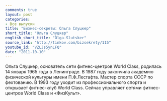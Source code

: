 ```yaml
---
comments: true
layout: post
categories:
- Все выпуски
title: "Бизнес-секреты: Ольга Слуцкер"
short_title: "Ольга Слуцкер"
english_short_title: "Olga-Slutsker"
source_link: "http://tinkov.com/bizsekrety/115"
youtube_id: "VZLJs5ynLFQ"
date: "2011-10-10"
---
```

Ольга Слуцкер, основатель сети фитнес-центров World Class, родилась 14 января 1965 года в Ленинграде. В 1987 году закончила академию физической культуры имени П.Ф.Лесгафта. Мастер спорта СССР по фехтованию. В 1993 году уходит из профессионального спорта и открывает фитнес-клуб World Class. Сейчас управляет сетями фитнес-центров World Class и «ФизКульт».

